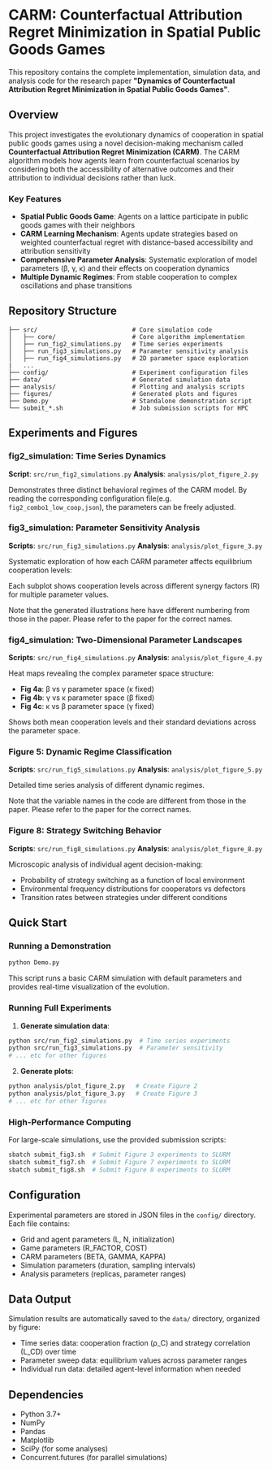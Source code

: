 # CARM: Counterfactual Attribution Regret Minimization in Spatial Public Goods Games

This repository contains the complete implementation, simulation data, and analysis code for the research paper **"Dynamics of Counterfactual Attribution Regret Minimization in Spatial Public Goods Games"**.

## Overview

This project investigates the evolutionary dynamics of cooperation in spatial public goods games using a novel decision-making mechanism called **Counterfactual Attribution Regret Minimization (CARM)**. The CARM algorithm models how agents learn from counterfactual scenarios by considering both the accessibility of alternative outcomes and their attribution to individual decisions rather than luck.

### Key Features

- **Spatial Public Goods Game**: Agents on a lattice participate in public goods games with their neighbors
- **CARM Learning Mechanism**: Agents update strategies based on weighted counterfactual regret with distance-based accessibility and attribution sensitivity
- **Comprehensive Parameter Analysis**: Systematic exploration of model parameters (β, γ, κ) and their effects on cooperation dynamics
- **Multiple Dynamic Regimes**: From stable cooperation to complex oscillations and phase transitions

## Repository Structure

```
├── src/                          # Core simulation code
│   ├── core/                     # Core algorithm implementation
│   ├── run_fig2_simulations.py   # Time series experiments
│   ├── run_fig3_simulations.py   # Parameter sensitivity analysis
│   ├── run_fig4_simulations.py   # 2D parameter space exploration
|   ...
├── config/                       # Experiment configuration files
├── data/                         # Generated simulation data
├── analysis/                     # Plotting and analysis scripts
├── figures/                      # Generated plots and figures
├── Demo.py                       # Standalone demonstration script
└── submit_*.sh                   # Job submission scripts for HPC
```


## Experiments and Figures

### fig2_simulation: Time Series Dynamics
**Script**: `src/run_fig2_simulations.py`
**Analysis**: `analysis/plot_figure_2.py`

Demonstrates three distinct behavioral regimes of the CARM model. By reading the corresponding configuration file(e.g. `fig2_combo1_low_coop,json`), the parameters can be freely adjusted.

### fig3_simulation: Parameter Sensitivity Analysis
**Scripts**: `src/run_fig3_simulations.py`
**Analysis**: `analysis/plot_figure_3.py`

Systematic exploration of how each CARM parameter affects equilibrium cooperation levels:

Each subplot shows cooperation levels across different synergy factors (R) for multiple parameter values.

Note that the generated illustrations here have different numbering from those in the paper. Please refer to the paper for the correct names.

### fig4_simulation: Two-Dimensional Parameter Landscapes
**Scripts**: `src/run_fig4_simulations.py`
**Analysis**: `analysis/plot_figure_4.py`

Heat maps revealing the complex parameter space structure:
- **Fig 4a**: β vs γ parameter space (κ fixed)
- **Fig 4b**: γ vs κ parameter space (β fixed)
- **Fig 4c**: κ vs β parameter space (γ fixed)

Shows both mean cooperation levels and their standard deviations across the parameter space.

### Figure 5: Dynamic Regime Classification
**Scripts**: `src/run_fig5_simulations.py`
**Analysis**: `analysis/plot_figure_5.py`

Detailed time series analysis of different dynamic regimes.

Note that the variable names in the code are different from those in the paper. Please refer to the paper for the correct names.

### Figure 8: Strategy Switching Behavior
**Scripts**: `src/run_fig8_simulations.py`
**Analysis**: `analysis/plot_figure_8.py`

Microscopic analysis of individual agent decision-making:
- Probability of strategy switching as a function of local environment
- Environmental frequency distributions for cooperators vs defectors
- Transition rates between strategies under different conditions

## Quick Start

### Running a Demonstration
```bash
python Demo.py
```

This script runs a basic CARM simulation with default parameters and provides real-time visualization of the evolution.

### Running Full Experiments

1. **Generate simulation data**:
```bash
python src/run_fig2_simulations.py  # Time series experiments
python src/run_fig3_simulations.py  # Parameter sensitivity
# ... etc for other figures
```

2. **Generate plots**:
```bash
python analysis/plot_figure_2.py   # Create Figure 2
python analysis/plot_figure_3.py   # Create Figure 3
# ... etc for other figures
```

### High-Performance Computing
For large-scale simulations, use the provided submission scripts:
```bash
sbatch submit_fig3.sh  # Submit Figure 3 experiments to SLURM
sbatch submit_fig7.sh  # Submit Figure 7 experiments to SLURM
sbatch submit_fig8.sh  # Submit Figure 8 experiments to SLURM
```

## Configuration

Experimental parameters are stored in JSON files in the `config/` directory. Each file contains:
- Grid and agent parameters (L, N, initialization)
- Game parameters (R_FACTOR, COST)
- CARM parameters (BETA, GAMMA, KAPPA)
- Simulation parameters (duration, sampling intervals)
- Analysis parameters (replicas, parameter ranges)

## Data Output

Simulation results are automatically saved to the `data/` directory, organized by figure:
- Time series data: cooperation fraction (ρ_C) and strategy correlation (L_CD) over time
- Parameter sweep data: equilibrium values across parameter ranges
- Individual run data: detailed agent-level information when needed

## Dependencies

- Python 3.7+
- NumPy
- Pandas  
- Matplotlib
- SciPy (for some analyses)
- Concurrent.futures (for parallel simulations)


